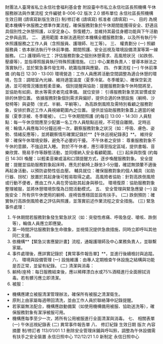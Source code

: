 財團法人臺灣省私立永信社會福利基金會
附設臺中市私立永信社區長照機構
午休服務辦法與作業流程
文件編號
B-006-02
版次
2.0
頒布單位
永信社區長照機構
生效日期
(請填寫新版生效日)
制/修訂者
(請填寫)
核准者
(請填寫)
一、 目的
為規範本機構午休服務之標準作業流程，確保服務對象於午休期間能獲得安全、舒適且具個別性之休憩照護，以安定身心、恢復體力，並維持其最佳身體功能與下午活動之參與品質。
二、 適用範圍
本辦法適用於本機構全體服務對象，以及所有執行午休照護服務之工作人員（含照服員、護理師、社工等）。
三、 權責劃分
(一) 照顧服務員：依本辦法執行午休前準備、期間照護、安全巡視及環境設備清潔等第一線服務。
(二) 護理師/社工：評估服務對象之個別休憩需求、高風險狀況（如跌倒、壓瘡等），並指導照服員執行特殊照護措施。
(三) 中心業務負責人：督導本辦法之落實執行，並於緊急事件發生時，統籌指揮與應變。
四、 作業流程
(一) 午休前準備 (約每日 12:30 - 13:00)
環境營造：工作人員應將活動空間調整為適合休憩的環境，包含：調暗室內光線、維持適當溫度（夏季冷氣、冬季暖氣）、確保空氣流通，並可視情況播放輕柔音樂。
個別提醒與協助：提醒服務對象午休時間將至，並協助有如廁、飲水等需求者完成準備。
就位安排：
引導服務對象至其習慣或安排的休憩位置。
依據服務對象個別需求與偏好，提供合適的休憩設施（躺椅、沙發椅等）與姿勢（坐式、半躺、平躺等）。
為高跌倒風險及需特別看顧之服務對象，安排於靠近工作人員視線範圍內之位置。
提供並協助服務對象蓋上適當的被服（夏季涼被、冬季暖被）。
(二) 午休期間照護 (約每日 13:00 - 14:30)
人員駐點：每一午休空間應至少配置一名工作人員駐點巡視，不可擅自離開。
定時巡視：輪值人員應每30分鐘巡視一次，觀察服務對象之狀況（如：呼吸、膚色、姿勢、情緒反應等），並將觀察情形確實記錄於**【午休巡視紀錄表】**。
維持安寧：確保午休環境安靜，避免不必要的干擾。
不午休者之安排：
尊重服務對象不午休的意願，不強迫其入睡。
對於不午休者，應引導至指定區域，提供書報、音樂欣賞、簡易手作等靜態活動，並同樣納入安全看顧範圍。
(三) 起床與恢復 (約每日 14:30)
喚醒：以輕柔音樂或溫和口頭提醒方式，逐步喚醒服務對象。
安全提醒：提醒並協助服務對象起床時，應先於躺椅上靜坐3-5分鐘，確認無頭暈不適後再起身活動，以預防姿勢性低血壓。
輔具就位：確保服務對象的個人輔具（如助行器、拐杖）放置於其起身後可輕易取得之處。
高風險者協助：針對高跌倒風險或行動不便者，應由工作人員在旁協助其起身與移位。
環境復原：協助服務對象整理被服，並將休憩環境恢復為日間活動模式。
五、 安全管理與緊急應變
(一) 設施安全：所有供午休使用的躺椅、座椅皆應穩固並設有扶手。
(二) 跌倒預防：確實執行高跌倒風險者之評估與照護，並落實前述作業流程之安全措施。
(三) 緊急事件處理：
1. 午休期間若服務對象發生緊急狀況（如：突發性疼痛、呼吸急促、嗆咳、跌倒等），輪值人員應立即應變。
2. 第一時間評估服務對象生命徵象，並視情況提供急救措施，同時立即呼叫其他同仁支援。
3. 依機構**【緊急災害應變計畫】流程，通報護理師及中心業務負責人，並聯繫家屬。
4. 事件處理後，應詳實記錄於【異常事件報告單】**，並進行後續檢討與追蹤。
六、 環境與設備管理
(一) 設施維護：由專人定期檢查午休設施之結構與功能是否正常，並留有紀錄。
(二) 清潔與消毒：
1. 躺椅/座椅：每日服務結束後，應以稀釋漂白水或75%酒精進行全面擦拭消毒。若有髒污應立即清潔。
2. 被服：
* 機構應建立被服清潔管理辦法，確保所有被服之清潔衛生。
* 原則上由家屬每週帶回清洗，並由工作人員於聯絡簿中記錄提醒。
* 若家屬無法配合，機構應啟動備案（如使用機構備用被服、協助送洗等），確保服務對象有潔淨被服可用。
* 機構應每季至少一次，將所有公用被服進行全面清潔與消毒。
七、 相關表單
(一) 午休巡視紀錄表
(二) 異常事件報告單
八、 修訂紀錄
生效日期
版次
內容摘要
制/修訂者
113/01/01
1.1
刪除安全管理床鋪與呼叫鈴，調整為午休設備需有扶手之安全裝置
永信日照中心
112/12/21
1.0
新制定
永信日照中心
